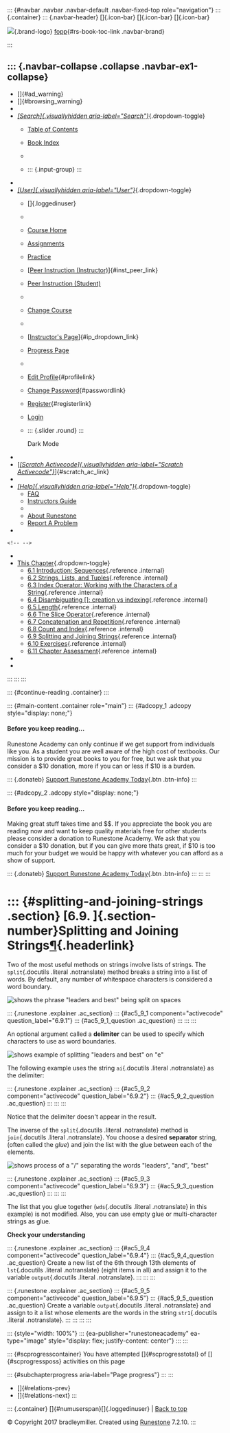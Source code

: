 ::: {#navbar .navbar .navbar-default .navbar-fixed-top role="navigation"}
::: {.container}
::: {.navbar-header}
[]{.icon-bar} []{.icon-bar} []{.icon-bar}

<div>

[![](../_static/img/RAIcon.png)](/runestone/default/user/login){.brand-logo}
[fopp](../index.html){#rs-book-toc-link .navbar-brand}

</div>
:::

::: {.navbar-collapse .collapse .navbar-ex1-collapse}
-   
-   []{#ad_warning}
-   []{#browsing_warning}
-   
-   [*[Search]{.visuallyhidden
    aria-label="Search"}*](#){.dropdown-toggle}
    -   [Table of Contents](../index.html)

    -   [Book Index](../genindex.html)

    -   

    -   ::: {.input-group}
        :::
-   
-   [*[User]{.visuallyhidden aria-label="User"}*](#){.dropdown-toggle}
    -   []{.loggedinuser}

    -   

    -   [Course Home](/ns/course/index)

    -   [Assignments](/assignment/student/chooseAssignment)

    -   [Practice](/runestone/assignments/practice)

    -   [[Peer Instruction
        (Instructor)](/runestone/peer/instructor.html)]{#inst_peer_link}

    -   [Peer Instruction (Student)](/runestone/peer/student.html)

    -   

    -   [Change Course](/runestone/default/courses)

    -   

    -   [[Instructor\'s
        Page](/runestone/admin/index)]{#ip_dropdown_link}

    -   [Progress Page](/runestone/dashboard/studentreport)

    -   

    -   [Edit Profile](/runestone/default/user/profile){#profilelink}

    -   [Change
        Password](/runestone/default/user/change_password){#passwordlink}

    -   [Register](/runestone/default/user/register){#registerlink}

    -   [Login](#)

    -   ::: {.slider .round}
        :::

        Dark Mode
-   
-   [[*[Scratch Activecode]{.visuallyhidden
    aria-label="Scratch Activecode"}*](javascript:runestoneComponents.popupScratchAC())]{#scratch_ac_link}
-   
-   [*[Help]{.visuallyhidden aria-label="Help"}*](#){.dropdown-toggle}
    -   [FAQ](http://runestoneinteractive.org/pages/faq.html)
    -   [Instructors Guide](https://guide.runestone.academy)
    -   
    -   [About Runestone](http://runestoneinteractive.org)
    -   [Report A
        Problem](/runestone/default/reportabug?course=fopp&page=SplitandJoin)
-   

```{=html}
<!-- -->
```
-   
-   [This Chapter](../index.html){.dropdown-toggle}
    -   [6.1 Introduction: Sequences](intro-Sequences.html){.reference
        .internal}
    -   [6.2 Strings, Lists, and
        Tuples](StringsandLists.html){.reference .internal}
    -   [6.3 Index Operator: Working with the Characters of a
        String](IndexOperatorWorkingwiththeCharactersofaString.html){.reference
        .internal}
    -   [6.4 Disambiguating \[\]: creation vs
        indexing](DisabmiguatingSquareBrackets.html){.reference
        .internal}
    -   [6.5 Length](Length.html){.reference .internal}
    -   [6.6 The Slice Operator](TheSliceOperator.html){.reference
        .internal}
    -   [6.7 Concatenation and
        Repetition](ConcatenationandRepetition.html){.reference
        .internal}
    -   [6.8 Count and Index](CountandIndex.html){.reference .internal}
    -   [6.9 Splitting and Joining
        Strings](SplitandJoin.html){.reference .internal}
    -   [6.10 Exercises](Exercises.html){.reference .internal}
    -   [6.11 Chapter Assessment](week2a1.html){.reference .internal}
-   
-   
:::
:::
:::

::: {#continue-reading .container}
:::

::: {#main-content .container role="main"}
::: {#adcopy_1 .adcopy style="display: none;"}
#### Before you keep reading\...

Runestone Academy can only continue if we get support from individuals
like you. As a student you are well aware of the high cost of textbooks.
Our mission is to provide great books to you for free, but we ask that
you consider a \$10 donation, more if you can or less if \$10 is a
burden.

::: {.donateb}
[Support Runestone Academy Today](/runestone/default/donate?ad=1){.btn
.btn-info}
:::

::: {#adcopy_2 .adcopy style="display: none;"}
#### Before you keep reading\...

Making great stuff takes time and \$\$. If you appreciate the book you
are reading now and want to keep quality materials free for other
students please consider a donation to Runestone Academy. We ask that
you consider a \$10 donation, but if you can give more thats great, if
\$10 is too much for your budget we would be happy with whatever you can
afford as a show of support.

::: {.donateb}
[Support Runestone Academy Today](/runestone/default/donate?ad=2){.btn
.btn-info}
:::
:::
:::

::: {#splitting-and-joining-strings .section}
[6.9. ]{.section-number}Splitting and Joining Strings[¶](#splitting-and-joining-strings "Permalink to this heading"){.headerlink}
=================================================================================================================================

Two of the most useful methods on strings involve lists of strings. The
`split`{.docutils .literal .notranslate} method breaks a string into a
list of words. By default, any number of whitespace characters is
considered a word boundary.

![shows the phrase \"leaders and best\" being split on
spaces](../_images/split_default.gif)

::: {.runestone .explainer .ac_section}
::: {#ac5_9_1 component="activecode" question_label="6.9.1"}
::: {#ac5_9_1_question .ac_question}
:::
:::
:::

An optional argument called a **delimiter** can be used to specify which
characters to use as word boundaries.

![shows example of splitting \"leaders and best\" on
\"e\"](../_images/split_on_e.jpeg)

The following example uses the string `ai`{.docutils .literal
.notranslate} as the delimiter:

::: {.runestone .explainer .ac_section}
::: {#ac5_9_2 component="activecode" question_label="6.9.2"}
::: {#ac5_9_2_question .ac_question}
:::
:::
:::

Notice that the delimiter doesn't appear in the result.

The inverse of the `split`{.docutils .literal .notranslate} method is
`join`{.docutils .literal .notranslate}. You choose a desired
**separator** string, (often called the *glue*) and join the list with
the glue between each of the elements.

![shows process of a \"/\" separating the words \"leaders\", \"and\",
\"best\"](../_images/join.gif)

::: {.runestone .explainer .ac_section}
::: {#ac5_9_3 component="activecode" question_label="6.9.3"}
::: {#ac5_9_3_question .ac_question}
:::
:::
:::

The list that you glue together (`wds`{.docutils .literal .notranslate}
in this example) is not modified. Also, you can use empty glue or
multi-character strings as glue.

**Check your understanding**

::: {.runestone .explainer .ac_section}
::: {#ac5_9_4 component="activecode" question_label="6.9.4"}
::: {#ac5_9_4_question .ac_question}
Create a new list of the 6th through 13th elements of `lst`{.docutils
.literal .notranslate} (eight items in all) and assign it to the
variable `output`{.docutils .literal .notranslate}.
:::
:::
:::

::: {.runestone .explainer .ac_section}
::: {#ac5_9_5 component="activecode" question_label="6.9.5"}
::: {#ac5_9_5_question .ac_question}
Create a variable `output`{.docutils .literal .notranslate} and assign
to it a list whose elements are the words in the string `str1`{.docutils
.literal .notranslate}.
:::
:::
:::
:::

::: {style="width: 100%"}
::: {ea-publisher="runestoneacademy" ea-type="image" style="display: flex; justify-content: center"}
:::
:::

::: {#scprogresscontainer}
You have attempted []{#scprogresstotal} of []{#scprogressposs}
activities on this page

::: {#subchapterprogress aria-label="Page progress"}
:::
:::

-   [[](CountandIndex.html)]{#relations-prev}
-   [[](Exercises.html)]{#relations-next}
:::

::: {.container}
[]{#numuserspan}[]{.loggedinuser} \| [Back to top](#)

© Copyright 2017 bradleymiller. Created using
[Runestone](http://runestoneinteractive.org/) 7.2.10.
:::
